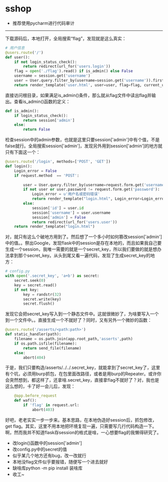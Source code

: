 # sshop
+ 推荐使用pycharm进行代码审计   
----

下载源码后，本地打开，全局搜索“flag”，发现就是这么真实：
```python
# 用户信息
@users.route('/')
def user():
    if not login_status_check():
        return redirect(url_for('users.login'))
    flag = open('./flag').read() if is_admin() else False
    username = session.get('username')
    user = User.query.filter_by(username=session.get('username')).first()
    return render_template('user.html', user=user, flag=flag, current_user=1)
```
直接访问根目录，如果满足is_admin()条件，那么就从flag文件中读出flag并输出。查看is_admin()函数的定义：
```python
def is_admin():
    if login_status_check():
        return session['admin']
    else:
        return False
```
检查session中的admin参数，也就是这里只要session['admin']中有个值，不是false就行。全局搜索session['admin']，发现另外用到session['admin']的地方就只有下面这一个：
```python
@users.route('/login', methods=['POST', 'GET'])
def login():
    Login_error = False
    if request.method  == 'POST':
       
        user = User.query.filter_by(username=request.form.get('username')).first()
        if not user or user.password != request.form.get('password'):
            Login_error = u'用户名或密码错误'
            return render_template("login.html", Login_error=Login_error)
        else:
            session['id'] = user.id
            session['username'] = user.username
            session['admin'] = False
            return redirect(url_for('users.user'))
    return render_template("login.html")
```
对，就只有这么个破地方用到了。然后想了一个多小时如何篡改session['admin']中的值。。祭出Google，发现flask中的session是存在本地的，而且如果我自己要生成一个session，我唯一需要的就是一个secret_key，所以我们要做的就是想办法拿到那个secret_key。从头到尾又看一遍代码，发现了生成secret_key的地方：
```python
# config.py
with open('.secret_key', 'a+b') as secret:
    secret.seek(0)
    key = secret.read()
    if not key:
        key = randstr(32)
        secret.write(key)
        secret.flush()
```
发现它会把secret_key写入到一个静态文件中。这就很微妙了，为啥要写入一个到一个文件中。。直接生成一个不就好了？同时，又有另外一个微妙的函数：
```python
@users.route('/asserts/<path:path>')
def static_handler(path):
    filename = os.path.join(app.root_path,'asserts',path)
    if os.path.isfile(filename):
        return send_file(filename)
    else:
        abort(404)
```
于是，我们只要构造/asserts/../../.secret_key，就能拿到了secret_key了，这里有个坑，必须用burp抓包，在包里面改路径，或者是用burp的Repeater。或许你会突然想到，都这样了，还拿啥.secret_key，直接拿flag不就好了？对，我也是这么想的，卡了好一会儿后，发现：
```python
    @app.before_request
    def waf():
        if 'flag' in request.url:
            abort(403)
```
好吧，老老实实一步一步来。基本思路，在本地伪造好session后，抓包修改，get flag。其实，这里不用本地把环境复现一遍，只需要写几行代码构造一下。啊，然而我并不知道flask存session的格式是啥，一心想要flag的我懒得研究了。
+ 改login()函数中的session['admin']
+ 改config.py中的secret的值
+ 似乎某几个地方还有bug，改一改就行
+ 本地没flag文件似乎要报错，随便写一个进去就好
+ 缺啥库python -m pip install 装啥库
+ 收工~